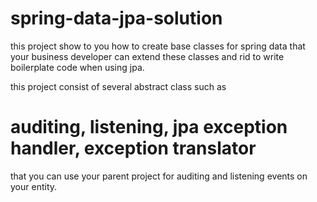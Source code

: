 # spring-data-jpa-solution
this project show to you how to create base classes for spring data that your business developer can extend these classes
and rid to write boilerplate code when using jpa.

this project consist of several abstract class such as

# auditing, listening, jpa exception handler, exception translator

that you can use your parent project for auditing and listening events on your entity.
